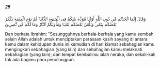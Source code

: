 ##### 25

<span class="ayah">وَقَالَ إِنَّمَا ٱتَّخَذْتُم مِّن دُونِ ٱللَّهِ أَوْثَٰنًۭا مَّوَدَّةَ بَيْنِكُمْ فِى ٱلْحَيَوٰةِ ٱلدُّنْيَا ۖ ثُمَّ يَوْمَ ٱلْقِيَٰمَةِ يَكْفُرُ بَعْضُكُم بِبَعْضٍۢ وَيَلْعَنُ بَعْضُكُم بَعْضًۭا وَمَأْوَىٰكُمُ ٱلنَّارُ وَمَا لَكُم مِّن نَّٰصِرِينَ</span>

<span class="ayah_translation">Dan berkata Ibrahim: "Sesungguhnya berhala-berhala yang kamu sembah selain Allah adalah untuk menciptakan perasaan kasih sayang di antara kamu dalam kehidupan dunia ini kemudian di hari kiamat sebahagian kamu mengingkari sebahagian (yang lain) dan sebahagian kamu melaknati sebahagian (yang lain); dan tempat kembalimu ialah neraka, dan sekali-kali tak ada bagimu para penolongpun.</span>

